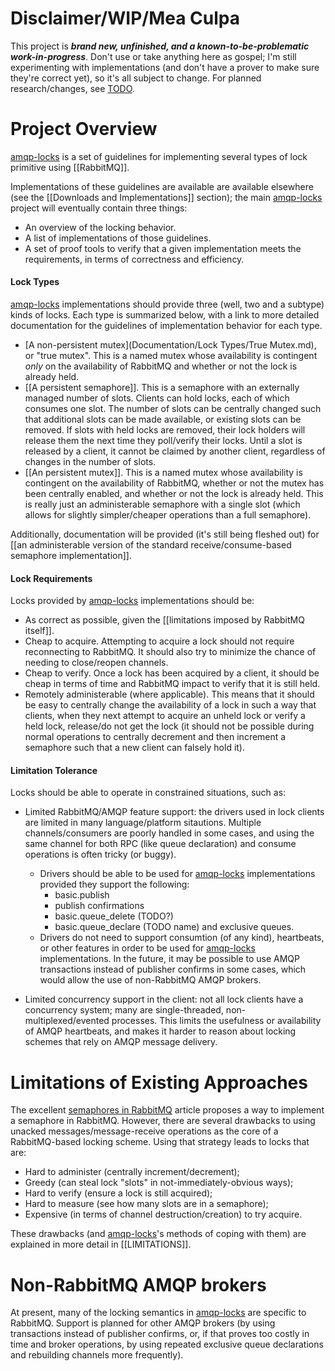 # Disclaimer/WIP/Mea Culpa
This project is ***brand new, unfinished, and a known-to-be-problematic work-in-progress***. Don't use or take anything here as gospel; I'm still experimenting with implementations (and don't have a prover to make sure they're correct yet), so it's all subject to change. For planned research/changes, see [TODO](TODO.md).

# Project Overview

[amqp-locks](https://github.com/zbentley/amqp-locks) is a set of guidelines for implementing several types of lock primitive using [[RabbitMQ]].

Implementations of these guidelines are available are available elsewhere (see the [[Downloads and Implementations]] section); the main [amqp-locks](https://github.com/zbentley/amqp-locks) project will eventually contain three things:

- An overview of the locking behavior.
- A list of implementations of those guidelines. 
- A set of proof tools to verify that a given implementation meets the requirements, in terms of correctness and efficiency.

#### Lock Types
[amqp-locks](https://github.com/zbentley/amqp-locks) implementations should provide three (well, two and a subtype) kinds of locks. Each type is summarized below, with a link to more detailed documentation for the guidelines of implementation behavior for each type.

- [A non-persistent mutex](Documentation/Lock Types/True Mutex.md), or "true mutex". This is a named mutex whose availability is contingent _only_ on  the availability of RabbitMQ and whether or not the lock is already held.
- [[A persistent semaphore]]. This is a semaphore with an externally managed number of slots. Clients can hold locks, each of which consumes one slot. The number of slots can be centrally changed such that additional slots can be made available, or existing slots can be removed. If slots with held locks are removed, their lock holders will release them the next time they poll/verify their locks. Until a slot is released by a client, it cannot be claimed by another client, regardless of changes in the number of slots.
- [[An persistent mutex]]. This is a named mutex whose availability is contingent on the availability of RabbitMQ, whether or not the mutex has been centrally enabled, and whether or not the lock is already held. This is really just an administerable semaphore with a single slot (which allows for slightly simpler/cheaper operations than a full semaphore).

Additionally, documentation will be provided (it's still being fleshed out) for [[an administerable version of the standard receive/consume-based semaphore implementation]].

#### Lock Requirements
Locks provided by [amqp-locks](https://github.com/zbentley/amqp-locks) implementations should be:

- As correct as possible, given the [[limitations imposed by RabbitMQ itself]].
- Cheap to acquire. Attempting to acquire a lock should not require reconnecting to RabbitMQ. It should also try to minimize the chance of needing to close/reopen channels.
- Cheap to verify. Once a lock has been acquired by a client, it should be cheap in terms of time and RabbitMQ impact to verify that it is still held.
- Remotely administerable (where applicable). This means that it should be easy to centrally change the availability of a lock in such a way that clients, when they next attempt to acquire an unheld lock or verify a held lock, release/do not get the lock (it should not be possible during normal operations to centrally decrement and then increment a semaphore such that a new client can falsely hold it).

#### Limitation Tolerance
Locks should be able to operate in constrained situations, such as:

- Limited RabbitMQ/AMQP feature support: the drivers used in lock clients are limited in many language/platform sitautions. Multiple channels/consumers are poorly handled in some cases, and using the same channel for both RPC (like queue declaration) and consume operations is often tricky (or buggy).
	- Drivers should be able to be used for [amqp-locks](https://github.com/zbentley/amqp-locks) implementations provided they support the following:
		- basic.publish
		- publish confirmations
		- basic.queue_delete (TODO?)
		- basic.queue_declare (TODO name) and exclusive queues.
	- Drivers do not need to support consumtion (of any kind), heartbeats, or other features in order to be used for [amqp-locks](https://github.com/zbentley/amqp-locks) implementations. In the future, it may be possible to use AMQP transactions instead of publisher confirms in some cases, which would allow the use of non-RabbitMQ AMQP brokers.

- Limited concurrency support in the client: not all lock clients have a concurrency system; many are single-threaded, non-multiplexed/evented processes. This limits the usefulness or availability of AMQP heartbeats, and makes it harder to reason about locking schemes that rely on AMQP message delivery.

# Limitations of Existing Approaches

The excellent [semaphores in RabbitMQ](https://www.rabbitmq.com/blog/2014/02/19/distributed-semaphores-with-rabbitmq/) article proposes a way to implement a semaphore in RabbitMQ. However, there are several drawbacks to using unacked messages/message-receive operations as the core of a RabbitMQ-based locking scheme.  Using that strategy leads to locks that are:

- Hard to administer (centrally increment/decrement);
- Greedy (can steal lock "slots" in not-immediately-obvious ways);
- Hard to verify (ensure a lock is still acquired);
- Hard to measure (see how many slots are in a semaphore);
- Expensive (in terms of channel destruction/creation) to try acquire.

These drawbacks (and [amqp-locks](https://github.com/zbentley/amqp-locks)'s methods of coping with them) are explained in more detail in [[LIMITATIONS]].

# Non-RabbitMQ AMQP brokers
At present, many of the locking semantics in [amqp-locks](https://github.com/zbentley/amqp-locks) are specific to RabbitMQ. Support is planned for other AMQP brokers (by using transactions instead of publisher confirms, or, if that proves too costly in time and broker operations, by using repeated exclusive queue declarations and rebuilding channels more frequently).